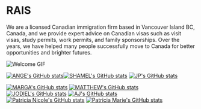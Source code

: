 # RAIS
We are a licensed Canadian immigration firm based in Vancouver Island BC, Canada, and we provide expert advice on Canadian visas such as visit visas, study permits, work permits, and family sponsorships. Over the years, we have helped many people successfully move to Canada for better opportunities and brighter futures.

![Welcome GIF](https://media1.giphy.com/media/v1.Y2lkPTc5MGI3NjExeGFvdGN2Z3Fub2d0bWExb2hyZmMzaG52a3IxeHk3MWdjcGV1bjB6cSZlcD12MV9pbnRlcm5hbF9naWZfYnlfaWQmY3Q9Zw/6mDRz7qzFqG9kdqwN2/giphy.gif)

[![ANGE's GitHub stats](https://github-readme-stats.vercel.app/api?username=itsangexyz)](https://github.com/anuraghazra/github-readme-stats)[![SHAMEL's GitHub stats](https://github-readme-stats.vercel.app/api?username=sgcamposano)](https://github.com/anuraghazra/github-readme-stats)
[![JP's GitHub stats](https://github-readme-stats.vercel.app/api?username=jpgodoy04&show_icons=true&theme=merko)](https://github.com/anuraghazra/github-readme-stats)

[![MARGA's GitHub stats](https://github-readme-stats.vercel.app/api?username=margarain)](https://github.com/anuraghazra/github-readme-stats)
[![MATTHEW's GitHub stats](https://github-readme-stats.vercel.app/api?username=jeisafino)](https://github.com/anuraghazra/github-readme-stats)[![JODIEL's GitHub stats](https://github-readme-stats.vercel.app/api?username=jodimeyyy)](https://github.com/anuraghazra/github-readme-stats)
[![AJ's GitHub stats](https://github-readme-stats.vercel.app/api?username=Drawn2AJI)](https://github.com/anuraghazra/github-readme-stats)
[![Patricia Nicole's GitHub stats](https://github-readme-stats.vercel.app/api?username=patriciabrin)](https://github.com/anuraghazra/github-readme-stats)
[![Patricia Marie's GitHub stats](https://github-readme-stats.vercel.app/api?username=patriciafalible)](https://github.com/anuraghazra/github-readme-stats)
